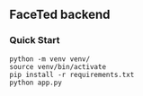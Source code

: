 ## FaceTed backend

### Quick Start
```
python -m venv venv/
source venv/bin/activate
pip install -r requirements.txt
python app.py
```
